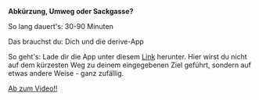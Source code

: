 **Abkürzung, Umweg oder Sackgasse?**

So lang dauert's: 30-90 Minuten

Das brauchst du: Dich und die derive-App

So geht's: Lade dir die App unter diesem [Link](http://deriveapp.com/s/v2/) herunter. Hier wirst du nicht auf dem kürzesten Weg zu deinem eingegebenen Ziel geführt, sondern auf etwas andere Weise - ganz zufällig. 

[Ab zum Video!!](http://deriveapp.com/s/v2/)
